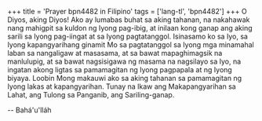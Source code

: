 +++
title = 'Prayer bpn4482 in Filipino'
tags = ['lang-tl', 'bpn4482']
+++
O Diyos, aking Diyos! Ako ay lumabas buhat sa aking tahanan, na nakahawak nang mahigpit sa kuldon ng Iyong pag-ibig, at inilaan kong ganap ang aking sarili sa Iyong pag-iingat at sa Iyong pagtatanggol. Isinasamo ko sa Iyo, sa Iyong kapangyarihang ginamit Mo sa pagtatanggol sa Iyong mga minamahal laban sa nangaligaw at masasama, at sa bawat mapaghimagsik na manlulupig, at sa bawat nagsisigawa ng masama na nagsilayo sa Iyo, na ingatan akong ligtas sa pamamagitan ng Iyong pagpapala at ng Iyong biyaya. Loobin Mong makauwi ako sa aking tahanan sa pamamagitan ng Iyong lakas at kapangyarihan. Tunay na Ikaw ang Makapangyarihan sa Lahat, ang Tulong sa Panganib, ang Sariling-ganap.

-- Bahá'u'lláh
